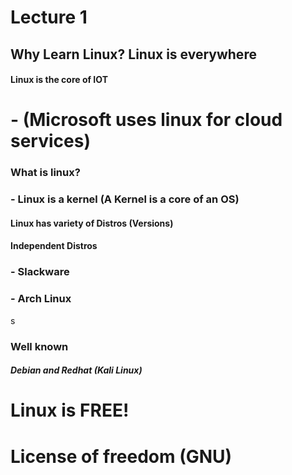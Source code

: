 # Lecture 1

## Why Learn Linux?                        Linux is everywhere
#### Linux is the core of IOT
 # - (Microsoft uses linux for cloud services)

 ### What is linux?
 ### - Linux is a kernel (A Kernel is a core of an OS)
 #### Linux has variety of Distros (Versions)

#### Independent Distros 
### - Slackware
### - Arch Linux
s
### Well known
##### Debian and Redhat (Kali Linux)

# Linux is FREE!

# License of freedom (GNU) 